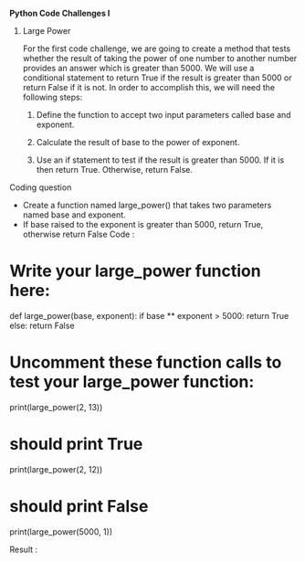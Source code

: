 **Python Code Challenges I**

1. Large Power

    For the first code challenge, we are going to create a method that tests whether the result of taking the power of one number to another number provides an answer which is greater than 5000. We will use a conditional statement to return True if the result is greater than 5000 or return False if it is not. In order to accomplish this, we will need the following steps:

    1.  Define the function to accept two input parameters called base and exponent.
  
    2.  Calculate the result of base to the power of exponent.
  
    3.  Use an if statement to test if the result is greater than 5000. If it is then return True. Otherwise, return False.
  
Coding question

-	Create a function named large_power() that takes two parameters named base and exponent.
-	If base raised to the exponent is greater than 5000, return True, otherwise return False
Code :
# Write your large_power function here:
def large_power(base, exponent):
  if base ** exponent > 5000:
    return True
  else:
    return False

# Uncomment these function calls to test your large_power function:
print(large_power(2, 13))
# should print True
print(large_power(2, 12))
# should print False

print(large_power(5000, 1))

Result :
